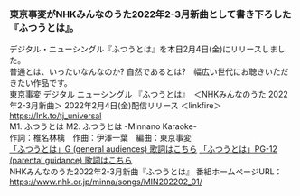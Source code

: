 ### 東京事変がNHKみんなのうた2022年2-3月新曲として書き下ろした『ふつうとは』。
デジタル・ニューシングル『ふつうとは』を本日2月4日(金)にリリースしました。
\
普通とは、いったいなんなのか? 自然であるとは?　幅広い世代にお聴きいただきたい作品です。
\
東京事変 デジタル ニューシングル
『ふつうとは』　＜NHKみんなのうた 2022年2-3月新曲＞
2022年2月4日(金)配信リリース
＜linkfire＞ https://lnk.to/tj_universal
\
M1. ふつうとは
M2. ふつうとは -Minnano Karaoke-
\
作詞：椎名林檎　作曲：伊澤一葉　編曲：東京事変
\
[「ふつうとは」G (general audiences) 歌詞はこちら](/disco/special/28/)
[「ふつうとは」PG-12 (parental guidance) 歌詞はこちら](/disco/special/27/)
\
NHKみんなのうた2022年2-3月新曲『ふつうとは』
番組ホームページURL：https://www.nhk.or.jp/minna/songs/MIN202202_01/